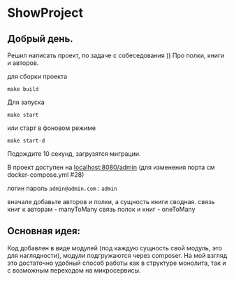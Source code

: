 
# ShowProject

## Добрый день.
Решил написать проект, по задаче с собеседования )) 
Про полки, книги и авторов.

для сборки проекта

`
make build
`

Для запуска

`
make start
`

или старт в фоновом режиме

`
make start-d 
`

Подождите 10 секунд, загрузятся миграции.

В проект доступен на [localhost:8080/admin](http://localhost:8080/admin) (для изменения порта см docker-compose.yml #28)

логин пароль `admin@admin.com` : `admin`

вначале добавьте авторов и полки, а сущность книги сводная. 
связь книг к авторам - manyToMany
связь полок и книг - oneToMany


## Основная идея:
Код добавлен в виде модулей (под каждую сущность свой модуль, это для наглядности), модули подгружаются через composer. На мой взгляд это достаточно удобный способ работы как в структуре монолита, так и с возможным переходом на микросервисы.





